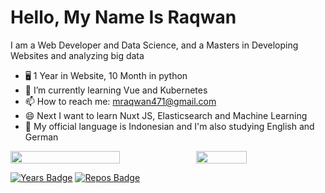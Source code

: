 # Hello, My Name Is Raqwan

I am a Web Developer and Data Science, and a Masters in Developing Websites and analyzing big data

- 🖥 1 Year in Website, 10 Month in python
- 📱 I’m currently learning Vue and Kubernetes
- 📫 How to reach me: mraqwan471@gmail.com
- 😄 Next I want to learn Nuxt JS, Elasticsearch and Machine Learning
- 💬 My official language is Indonesian and I'm also studying English and German

<p style="display:flex">

 <img src="https://github-readme-stats.vercel.app/api?username=Rqwannn&show_icons=true&theme=tokyonight&bg_color=ffffff" width="59%">

  <img src="https://github-readme-stats.vercel.app/api/top-langs/?username=Rqwannn&theme=tokyonight&hide_langs_below=1&layout=compact&bg_color=ffffff" width="40%">

 </p>

[![Years Badge](https://badges.pufler.dev/years/Rqwannn)](https://badges.pufler.dev)
[![Repos Badge](https://badges.pufler.dev/repos/Rqwannn)](https://badges.pufler.dev)
